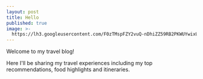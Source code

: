 ```yaml
---
layout: post
title: Hello
published: true
image: >-
  https://lh3.googleusercontent.com/F0zTMspFZY2vuQ-nDhiZZ59RB2PKWUYwixUMAf1yAkJ10zA-v1wUX2fJuzerUsV22xf2G8EzKLFbMk-8F-TlrhZBqaBFsidKpLAToMSCN0TspTrIdqDua7aTRaQezKQi269SPfWHiOS3Czh6UQ3904Gu5ORzZdRdaQZZh2yHej8fRBbZgcRMWXybIYtFhQU9glxUHgRuSirOE1017yFdWcSE9sjGxUf-hJUgN1I6kWwPwZuCNmfhD_WXDrKYIqeafLgrMGuG1z6Jl6HkGdjI2fqTaENNyPOf-0EAl2gNyVav6ibwJI6sNCaAd_8BcmuP2siQgNtlo8BJWBQbG1KlFgjHr3kxcfipv6yie7evH9OqHJAw8IUi5UeBSyPjeyIEWO8v6Re5v9jx1SxLOyqpI4NcM3gKr4mIqoBzJGw2vt4DQUogZ2l6U-pKZ24pli1YKevVpkgqlj3GR_Jh9iETnMglD3TeZ8AHogZdK9u_qySHpdH2QElnkALODeeugEm_d-Y8Cezs2muEDntk_WrVx-nOojRtijlv8pwKBWDlVprBMq_mlRmZ7dO-ddAuZRFEaeG4UjM9u-clN4AhcbAexvdDvAEoh8XK-tKd7HIu=w976-h732-no
---
```

Welcome to my travel blog!

Here I'll be sharing my travel experiences including my top recommendations, food highlights and itineraries.
